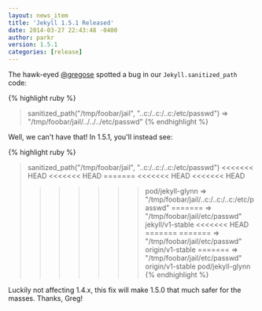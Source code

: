 ```yaml
---
layout: news_item
title: 'Jekyll 1.5.1 Released'
date: 2014-03-27 22:43:48 -0400
author: parkr
version: 1.5.1
categories: [release]
---
```


The hawk-eyed [@gregose](https://github.com/gregose) spotted a bug in our
`Jekyll.sanitized_path` code:

{% highlight ruby %}
> sanitized_path("/tmp/foobar/jail", "..c:/..c:/..c:/etc/passwd")
=> "/tmp/foobar/jail/../../../etc/passwd"
{% endhighlight %}

Well, we can't have that! In 1.5.1, you'll instead see:

{% highlight ruby %}
> sanitized_path("/tmp/foobar/jail", "..c:/..c:/..c:/etc/passwd")
<<<<<<< HEAD
<<<<<<< HEAD
=======
<<<<<<< HEAD
<<<<<<< HEAD
>>>>>>> pod/jekyll-glynn
=> "/tmp/foobar/jail/..c:/..c:/..c:/etc/passwd"
=======
=> "/tmp/foobar/jail/etc/passwd"
>>>>>>> jekyll/v1-stable
<<<<<<< HEAD
=======
=======
=> "/tmp/foobar/jail/etc/passwd"
>>>>>>> origin/v1-stable
=======
=> "/tmp/foobar/jail/etc/passwd"
>>>>>>> origin/v1-stable
>>>>>>> pod/jekyll-glynn
{% endhighlight %}

Luckily not affecting 1.4.x, this fix will make 1.5.0 that much safer for
the masses. Thanks, Greg!
